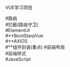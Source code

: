 VUE学习项目

#路由  
#拦截(路由守卫)  
#ElementUI  
#**BootStarpVue  
#**AXIOS  
#**组件封装(重点) 
#前端布局  
#前端样式  
#JavaScript  

